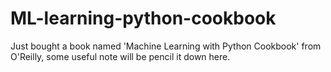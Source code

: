 # ML-learning-python-cookbook
Just bought a book named 'Machine Learning with Python Cookbook' from O'Reilly, some useful note will be pencil it down here.
